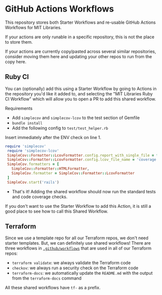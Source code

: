 # GitHub Actions Workflows

This repository stores both Starter Workflows and re-usable GitHub Actions Workflows for MIT Libraries.

If your actions are only runable in a specific repository, this is not the place to store them.

If your actions are currently copy/pasted across several similar repositories, consider moving them here and updating your other repos to run from the copy here.

## Ruby CI

You can (optionally) add this using a Starter Workflow by going to Actions in the repository you'd like it added to, and selecting the "MIT Libraries Ruby CI Workflow" which will allow you to open a PR to add this shared workflow.

Requirements

- Add `simplecov` and `simplecov-lcov` to the test section of Gemfile
- `bundle install`
- Add the following config to `test/test_helper.rb`

Insert immediately after the ENV check on line 1.

```ruby
require 'simplecov'
 require 'simplecov-lcov'
 SimpleCov::Formatter::LcovFormatter.config.report_with_single_file = true
 SimpleCov::Formatter::LcovFormatter.config.lcov_file_name = 'coverage.lcov'
 SimpleCov.formatters = [
   SimpleCov::Formatter::HTMLFormatter,
   SimpleCov.formatter = SimpleCov::Formatter::LcovFormatter
 ]
 SimpleCov.start('rails')
```

- That's it! Adding the shared workflow should now run the standard tests and code coverage checks.

If you don't want to use the Starter Workflow to add this Action, it is still a good place to see how to call this Shared Workflow.

## Terraform

Since we use a template repo for all our Terraform repos, we don't need starter templates. But, we can definitely use shared workflows! There are three workflows in [`.github/workflows`](./.github/workflows) that are used in all of our Terraform repos: 

* `terraform validate`: we always validate the Terraform code
* `checkov`: we always run a security check on the Terraform code
* `terraform-docs`: we automatically update the `README.md` with the output from the `terraform-docs` command

All these shared workflows have `tf-` as a prefix.
